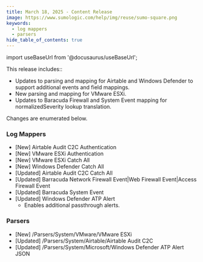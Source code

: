 ```yaml
---
title: March 18, 2025 - Content Release
image: https://www.sumologic.com/help/img/reuse/sumo-square.png
keywords:
  - log mappers
  - parsers
hide_table_of_contents: true    
---
```


import useBaseUrl from '@docusaurus/useBaseUrl';

This release includes::
 - Updates to parsing and mapping for Airtable and Windows Defender to support additional events and field mappings.
 - New parsing and mapping for VMware ESXi.
 - Updates to Baracuda Firewall and System Event mapping for normalizedSeverity lookup translation.
 
 Changes are enumerated below.

### Log Mappers
- [New] Airtable Audit C2C Authentication
- [New] VMware ESXi Authentication
- [New] VMware ESXi Catch All
- [New] Windows Defender Catch All
- [Updated] Airtable Audit C2C Catch All
- [Updated] Barracuda Network Firewall Event|Web Firewall Event|Access Firewall Event
- [Updated] Barracuda System Event
- [Updated] Windows Defender ATP Alert
    - Enables additional passthrough alerts.

### Parsers
- [New] /Parsers/System/VMware/VMware ESXi
- [Updated] /Parsers/System/Airtable/Airtable Audit C2C
- [Updated] /Parsers/System/Microsoft/Windows Defender ATP Alert JSON